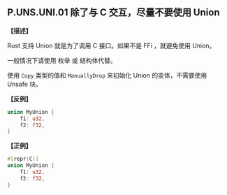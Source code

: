 ## P.UNS.UNI.01  除了与 C 交互，尽量不要使用 Union

**【描述】**

Rust 支持 Union 就是为了调用 C 接口。如果不是 FFi ，就避免使用 Union。

一般情况下请使用 枚举 或 结构体代替。

使用 `Copy` 类型的值和 `ManuallyDrop` 来初始化 Union 的变体，不需要使用 Unsafe 块。

**【反例】**

```rust
union MyUnion {
    f1: u32,
    f2: f32,
}
```

**【正例】**

```rust
#[repr(C)]
union MyUnion {
    f1: u32,
    f2: f32,
}
```
